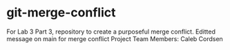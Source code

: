 # git-merge-conflict
For Lab 3 Part 3, repository to create a purposeful merge conflict.
Editted message on main for merge conflict Project Team Members: Caleb Cordsen
